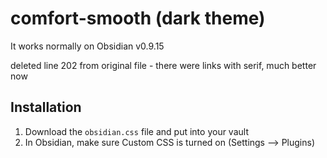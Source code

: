 # comfort-smooth (dark theme)
It works normally on Obsidian v0.9.15

deleted line 202 from original file - there were links with serif, much better now

## Installation
1. Download the `obsidian.css` file and put into your vault
2. In Obsidian, make sure Custom CSS is turned on (Settings --> Plugins)
